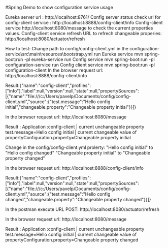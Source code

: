 #Spring Demo to show configuration service usage

Eureka server url : http://localhost:8761/
Config server status check url for  config-client service :  http://localhost:8888/config-client/info
Config-client service http://localhost:8080/message to check the current properties values.
Config-client service refresh URL to refrech changeable properies: http://localhost:8080/actuator/refresh

How to test:
Change path to config/config-client.yml in the configuration-service\src\main\resources\bootstrap.yml 
run Eureka service            mvn spring-boot:run -pl eureka-service
run Config service            mvn spring-boot:run -pl configuration-service
run Config client service     mvn spring-boot:run -pl configuration-client
In the browser request url: http://localhost:8888/config-client/info

Result:{"name":"config-client","profiles":["info"],"label":null,"version":null,"state":null,"propertySources":[{"name":"file:///c:/Users/pavelp/Documents/config/config-client.yml","source":{"test.message":"Hello config initial","changeable.property":"Changeable property initial"}}]}

In the browser request url: http://localhost:8080/message

Result : Application :config-client | current unchangeable property test.message=Hello config initial | current changeable value of propertyConfiguration.property=Changeable property initial

Change in the config/config-client.yml prolerty:
 "Hello config initial" to "Hello config changed"
 "Changeable property initial" to "Changeable property changed"

In the browser request url: http://localhost:8888/config-client/info

Result:{"name":"config-client","profiles":["info"],"label":null,"version":null,"state":null,"propertySources":[{"name":"file:///c:/Users/pavelp/Documents/config/config-client.yml","source":{"test.message":"Hello config changed","changeable.property":"Changeable property changed"}}]}

In the postman execute URL POST: http://localhost:8080/actuator/refresh

In the browser request url: http://localhost:8080/message

Result : Application :config-client | current unchangeable property test.message=Hello config initial | current changeable value of propertyConfiguration.property=Changeable property changed

 